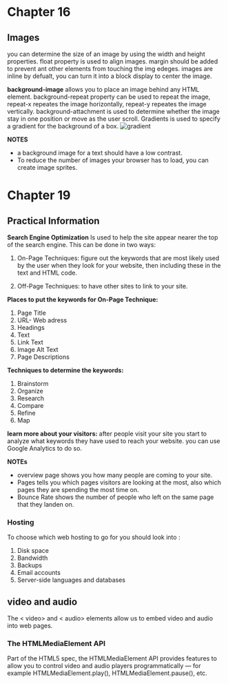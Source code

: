 # **Chapter 16**
## **Images**
you can determine the size of an image by using the width and height properties. 
float property is used to align images. margin should be added to prevent ant other elements from touching the img edeges. images are inline by defualt, you can turn it into a block display to center the image.

**background-image**
allows you to place an image behind any HTML element. background-repeat property can be used to repeat the image, repeat-x repeates the image horizontally, repeat-y repeates the image vertically. background-attachment is used to determine whether the image stay in one position or move as the user scroll. 
Gradients is used to specify a gradient for the background of a box.
![gradient](https://opticalcortex.com/app/uploads/2014/08/grad-670x376.jpg)

**NOTES**
* a background image for a text should have a low contrast. 
* To reduce the number of images your browser has to load, you can create image sprites. 

# **Chapter 19**
## **Practical Information**

**Search Engine Optimization**
Is used to help the site appear nearer the top of the search engine. This can be done in two ways:

1. On-Page Techniques: figure out the keywords that are most likely used by the user when they look for your website, then including these in the text and HTML code.

2. Off-Page Techniques: to have other sites to link to your site.

**Places to put the keywords for On-Page Technique:**
1. Page Title
2. URL- Web adress
3. Headings
4. Text
5. Link Text
6. Image Alt Text
7. Page Descriptions

**Techniques to determine the keywords:** 
1. Brainstorm
2. Organize
3. Research
4. Compare
5. Refine
6. Map

**learn more about your visitors:**
after people visit your site you start to analyze what keywords they have used to reach your website. you can use Google Analytics to do so.

**NOTEs**
* overview page shows you how many people are coming to your site.
* Pages tells you which pages visitors are looking at the most, also which pages they are spending the most time on.
* Bounce Rate shows the number of people who left on the same page that they landen on.

### **Hosting** 
To choose which web hosting to go for you should look into : 
1. Disk space
2. Bandwidth
3. Backups
4. Email accounts
5. Server-side languages and databases

## **video and audio**
The < video> and < audio> elements allow us to embed video and audio into web pages. 

### **The HTMLMediaElement API**
Part of the HTML5 spec, the HTMLMediaElement API provides features to allow you to control video and audio players programmatically — for example HTMLMediaElement.play(), HTMLMediaElement.pause(), etc.